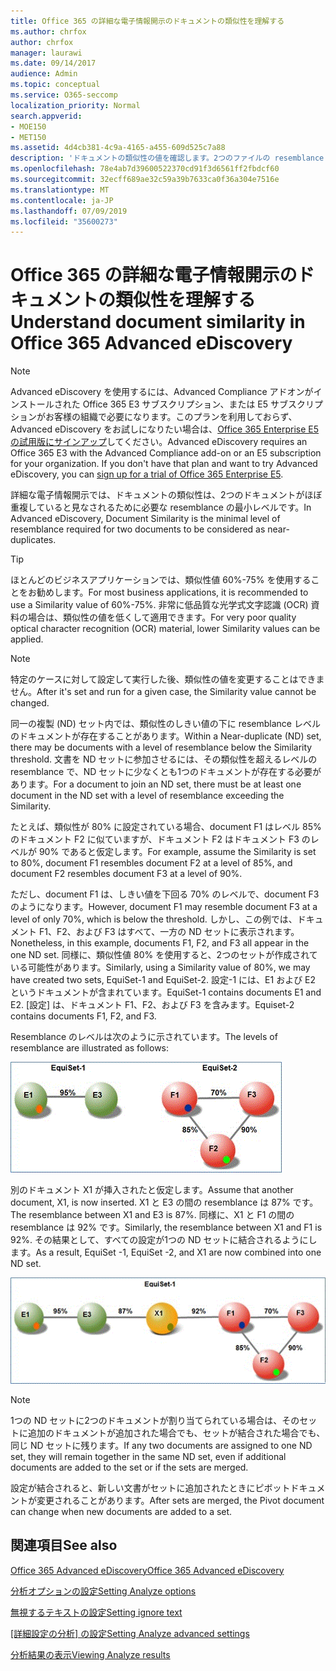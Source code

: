 ```yaml
---
title: Office 365 の詳細な電子情報開示のドキュメントの類似性を理解する
ms.author: chrfox
author: chrfox
manager: laurawi
ms.date: 09/14/2017
audience: Admin
ms.topic: conceptual
ms.service: O365-seccomp
localization_priority: Normal
search.appverid:
- MOE150
- MET150
ms.assetid: 4d4cb381-4c9a-4165-a455-609d525c7a88
description: 'ドキュメントの類似性の値を確認します。2つのファイルの resemblance の最小レベルは、重複していると見なされ、Office 365 の高度な電子情報開示で機能します。 '
ms.openlocfilehash: 78e4ab7d39600522370cd91f3d6561ff2fbdcf60
ms.sourcegitcommit: 32ecff689ae32c59a39b7633ca0f36a304e7516e
ms.translationtype: MT
ms.contentlocale: ja-JP
ms.lasthandoff: 07/09/2019
ms.locfileid: "35600273"
---
```

# <a name="understand-document-similarity-in-office-365-advanced-ediscovery"></a><span data-ttu-id="af848-103">Office 365 の詳細な電子情報開示のドキュメントの類似性を理解する</span><span class="sxs-lookup"><span data-stu-id="af848-103">Understand document similarity in Office 365 Advanced eDiscovery</span></span>

> [!NOTE]
> <span data-ttu-id="af848-p101">Advanced eDiscovery を使用するには、Advanced Compliance アドオンがインストールされた Office 365 E3 サブスクリプション、または E5 サブスクリプションがお客様の組織で必要になります。このプランを利用しておらず、Advanced eDiscovery をお試しになりたい場合は、[Office 365 Enterprise E5 の試用版にサインアップ](https://go.microsoft.com/fwlink/p/?LinkID=698279)してください。</span><span class="sxs-lookup"><span data-stu-id="af848-p101">Advanced eDiscovery requires an Office 365 E3 with the Advanced Compliance add-on or an E5 subscription for your organization. If you don't have that plan and want to try Advanced eDiscovery, you can [sign up for a trial of Office 365 Enterprise E5](https://go.microsoft.com/fwlink/p/?LinkID=698279).</span></span> 
  
<span data-ttu-id="af848-106">詳細な電子情報開示では、ドキュメントの類似性は、2つのドキュメントがほぼ重複していると見なされるために必要な resemblance の最小レベルです。</span><span class="sxs-lookup"><span data-stu-id="af848-106">In Advanced eDiscovery, Document Similarity is the minimal level of resemblance required for two documents to be considered as near-duplicates.</span></span>
  
> [!TIP]
> <span data-ttu-id="af848-107">ほとんどのビジネスアプリケーションでは、類似性値 60%-75% を使用することをお勧めします。</span><span class="sxs-lookup"><span data-stu-id="af848-107">For most business applications, it is recommended to use a Similarity value of 60%-75%.</span></span> <span data-ttu-id="af848-108">非常に低品質な光学式文字認識 (OCR) 資料の場合は、類似性の値を低くして適用できます。</span><span class="sxs-lookup"><span data-stu-id="af848-108">For very poor quality optical character recognition (OCR) material, lower Similarity values can be applied.</span></span> 
  
> [!NOTE]
> <span data-ttu-id="af848-109">特定のケースに対して設定して実行した後、類似性の値を変更することはできません。</span><span class="sxs-lookup"><span data-stu-id="af848-109">After it's set and run for a given case, the Similarity value cannot be changed.</span></span> 
  
<span data-ttu-id="af848-110">同一の複製 (ND) セット内では、類似性のしきい値の下に resemblance レベルのドキュメントが存在することがあります。</span><span class="sxs-lookup"><span data-stu-id="af848-110">Within a Near-duplicate (ND) set, there may be documents with a level of resemblance below the Similarity threshold.</span></span> <span data-ttu-id="af848-111">文書を ND セットに参加させるには、その類似性を超えるレベルの resemblance で、ND セットに少なくとも1つのドキュメントが存在する必要があります。</span><span class="sxs-lookup"><span data-stu-id="af848-111">For a document to join an ND set, there must be at least one document in the ND set with a level of resemblance exceeding the Similarity.</span></span> 
  
<span data-ttu-id="af848-112">たとえば、類似性が 80% に設定されている場合、document F1 はレベル 85% のドキュメント F2 に似ていますが、ドキュメント F2 はドキュメント F3 のレベルが 90% であると仮定します。</span><span class="sxs-lookup"><span data-stu-id="af848-112">For example, assume the Similarity is set to 80%, document F1 resembles document F2 at a level of 85%, and document F2 resembles document F3 at a level of 90%.</span></span> 
  
<span data-ttu-id="af848-113">ただし、document F1 は、しきい値を下回る 70% のレベルで、document F3 のようになります。</span><span class="sxs-lookup"><span data-stu-id="af848-113">However, document F1 may resemble document F3 at a level of only 70%, which is below the threshold.</span></span> <span data-ttu-id="af848-114">しかし、この例では、ドキュメント F1、F2、および F3 はすべて、一方の ND セットに表示されます。</span><span class="sxs-lookup"><span data-stu-id="af848-114">Nonetheless, in this example, documents F1, F2, and F3 all appear in the one ND set.</span></span> <span data-ttu-id="af848-115">同様に、類似性値 80% を使用すると、2つのセットが作成されている可能性があります。</span><span class="sxs-lookup"><span data-stu-id="af848-115">Similarly, using a Similarity value of 80%, we may have created two sets, EquiSet-1 and EquiSet-2.</span></span> <span data-ttu-id="af848-116">設定-1 には、E1 および E2 というドキュメントが含まれています。</span><span class="sxs-lookup"><span data-stu-id="af848-116">EquiSet-1 contains documents E1 and E2.</span></span> <span data-ttu-id="af848-117">[設定] は、ドキュメント F1、F2、および F3 を含みます。</span><span class="sxs-lookup"><span data-stu-id="af848-117">Equiset-2 contains documents F1, F2, and F3.</span></span> 
  
<span data-ttu-id="af848-118">Resemblance のレベルは次のように示されています。</span><span class="sxs-lookup"><span data-stu-id="af848-118">The levels of resemblance are illustrated as follows:</span></span>
  
![ドキュメントの類似性](media/3907ea7d-e28a-4027-8fc3-be090dd39144.gif)
  
<span data-ttu-id="af848-120">別のドキュメント X1 が挿入されたと仮定します。</span><span class="sxs-lookup"><span data-stu-id="af848-120">Assume that another document, X1, is now inserted.</span></span> <span data-ttu-id="af848-121">X1 と E3 の間の resemblance は 87% です。</span><span class="sxs-lookup"><span data-stu-id="af848-121">The resemblance between X1 and E3 is 87%.</span></span> <span data-ttu-id="af848-122">同様に、X1 と F1 の間の resemblance は 92% です。</span><span class="sxs-lookup"><span data-stu-id="af848-122">Similarly, the resemblance between X1 and F1 is 92%.</span></span> <span data-ttu-id="af848-123">その結果として、すべての設定が1つの ND セットに結合されるようにします。</span><span class="sxs-lookup"><span data-stu-id="af848-123">As a result, EquiSet -1, EquiSet -2, and X1 are now combined into one ND set.</span></span>
  
![ドキュメントの類似性](media/d140d347-33d5-475a-af04-594a0f2ab13d.gif)
  
> [!NOTE]
> <span data-ttu-id="af848-125">1つの ND セットに2つのドキュメントが割り当てられている場合は、そのセットに追加のドキュメントが追加された場合でも、セットが結合された場合でも、同じ ND セットに残ります。</span><span class="sxs-lookup"><span data-stu-id="af848-125">If any two documents are assigned to one ND set, they will remain together in the same ND set, even if additional documents are added to the set or if the sets are merged.</span></span> 
  
<span data-ttu-id="af848-126">設定が結合されると、新しい文書がセットに追加されたときにピボットドキュメントが変更されることがあります。</span><span class="sxs-lookup"><span data-stu-id="af848-126">After sets are merged, the Pivot document can change when new documents are added to a set.</span></span> 
  
## <a name="see-also"></a><span data-ttu-id="af848-127">関連項目</span><span class="sxs-lookup"><span data-stu-id="af848-127">See also</span></span>

[<span data-ttu-id="af848-128">Office 365 Advanced eDiscovery</span><span class="sxs-lookup"><span data-stu-id="af848-128">Office 365 Advanced eDiscovery</span></span>](office-365-advanced-ediscovery.md)
  
[<span data-ttu-id="af848-129">分析オプションの設定</span><span class="sxs-lookup"><span data-stu-id="af848-129">Setting Analyze options</span></span>](set-analyze-options-in-advanced-ediscovery.md)
  
[<span data-ttu-id="af848-130">無視するテキストの設定</span><span class="sxs-lookup"><span data-stu-id="af848-130">Setting ignore text</span></span>](set-ignore-text-in-advanced-ediscovery.md)
  
<span data-ttu-id="af848-131">[[詳細設定の分析] の設定](set-analyze-advanced-settings-in-advanced-ediscovery.md)</span><span class="sxs-lookup"><span data-stu-id="af848-131">[Setting Analyze advanced settings](set-analyze-advanced-settings-in-advanced-ediscovery.md)</span></span>
  
[<span data-ttu-id="af848-132">分析結果の表示</span><span class="sxs-lookup"><span data-stu-id="af848-132">Viewing Analyze results</span></span>](view-analyze-results-in-advanced-ediscovery.md)

